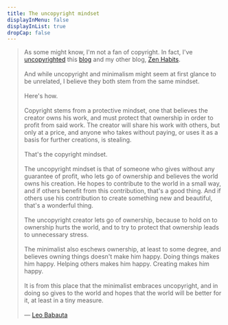 ```yaml
---
title: The uncopyright mindset
displayInMenu: false 
displayInList: true
dropCap: false
---
```


> As some might know, I'm not a fan of copyright. In fact, I've [uncopyrighted](http://mnmlist.com/uncopyright/) this [blog](http://mnmlist.com/) and my other blog, [Zen Habits](http://zenhabits.net/).  
> &nbsp;   
> And while uncopyright and minimalism might seem at first glance to be unrelated, I believe they both stem from the same mindset.  
> &nbsp;   
> Here's how.  
> &nbsp;   
> Copyright stems from a protective mindset, one that believes the creator owns his work, and must protect that ownership in order to profit from said work. The creator will share his work with others, but only at a price, and anyone who takes without paying, or uses it as a basis for further creations, is stealing.  
> &nbsp;   
> That's the copyright mindset.  
> &nbsp;   
> The uncopyright mindset is that of someone who gives without any guarantee of profit, who lets go of ownership and believes the world owns his creation. He hopes to contribute to the world in a small way, and if others benefit from this contribution, that's a good thing. And if others use his contribution to create something new and beautiful, that's a wonderful thing.  
> &nbsp;   
> The uncopyright creator lets go of ownership, because to hold on to ownership hurts the world, and to try to protect that ownership leads to unnecessary stress.  
> &nbsp;   
> The minimalist also eschews ownership, at least to some degree, and believes owning things doesn't make him happy. Doing things makes him happy. Helping others makes him happy. Creating makes him happy.    
> &nbsp;   
> It is from this place that the minimalist embraces uncopyright, and in doing so gives to the world and hopes that the world will be better for it, at least in a tiny measure.  
> &nbsp;   
> — [Leo Babauta](http://leobabauta.com/)



